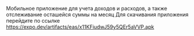Мобильное приложение для учета доходов и расходов, а также отслеживание осташейся суммы на месяц
Для скачивания приложения перейдите по ссылке https://expo.dev/artifacts/eas/x11KFiudwJ59y5QEr5aVVP.apk
